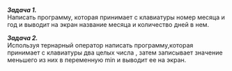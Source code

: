 ***Задача 1.***  
Написать программу, которая принимает с клавиатуры номер месяца и год и выводит на экран название месяца
и количество дней в нем.

***Задача 2.***   
Используя тернарный оператор написать программу,которая  принимает с клавиатуры два целых числа ,
затем записывает значение меньшего из них в переменную min и выводит ее на экран.






